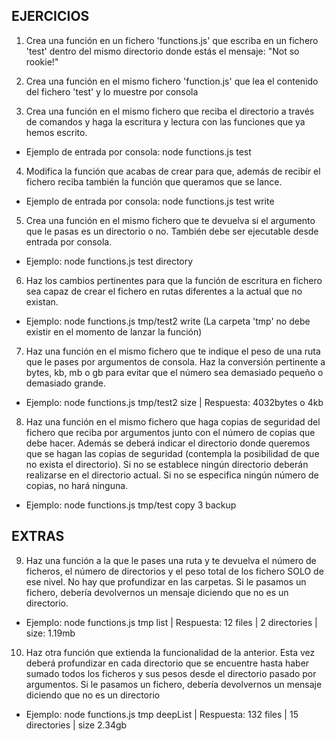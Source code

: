 ## EJERCICIOS

1. Crea una función en un fichero 'functions.js' que escriba en un fichero 'test' dentro del mismo directorio donde estás el mensaje: "Not so rookie!"

2. Crea una función en el mismo fichero 'function.js' que lea el contenido del fichero 'test' y lo muestre por consola

3. Crea una función en el mismo fichero que reciba el directorio a través de comandos y haga la escritura
y lectura con las funciones que ya hemos escrito.
- Ejemplo de entrada por consola: node functions.js test

4. Modifica la función que acabas de crear para que, además de recibir el fichero reciba también la función que queramos que se lance.
- Ejemplo de entrada por consola: node functions.js test write

5. Crea una función en el mismo fichero que te devuelva si el argumento que le pasas es un directorio o no. También debe ser ejecutable desde entrada por consola.
- Ejemplo: node functions.js test directory

6. Haz los cambios pertinentes para que la función de escritura en fichero sea capaz de crear el fichero en rutas diferentes a la actual que no existan.
- Ejemplo: node functions.js tmp/test2 write (La carpeta 'tmp' no debe existir en el momento de lanzar la función)

7. Haz una función en el mismo fichero que te indique el peso de una ruta que le pases por argumentos
de consola. Haz la conversión pertinente a bytes, kb, mb o gb para evitar que el número sea demasiado
pequeño o demasiado grande.
- Ejemplo: node functions.js tmp/test2 size | Respuesta: 4032bytes o 4kb

8. Haz una función en el mismo fichero que haga copias de seguridad del fichero que reciba por argumentos junto con el número de copias que debe hacer. Además se deberá indicar el directorio donde queremos que se hagan las copias de seguridad (contempla la posibilidad de que no exista el directorio). Si no se establece ningún directorio deberán realizarse en el directorio actual. Si no se especifica ningún número de copias, no hará ninguna.
- Ejemplo: node functions.js tmp/test copy 3 backup

## EXTRAS

9. Haz una función a la que le pases una ruta y te devuelva el número de ficheros, el número de directorios y el peso total de los fichero SOLO de ese nivel. No hay que profundizar en las carpetas.
Si le pasamos un fichero, debería devolvernos un mensaje diciendo que no es un directorio.
- Ejemplo: node functions.js tmp list | Respuesta: 12 files | 2 directories | size: 1.19mb

10. Haz otra función que extienda la funcionalidad de la anterior. Esta vez deberá profundizar en cada
directorio que se encuentre hasta haber sumado todos los ficheros y sus pesos desde el directorio pasado
por argumentos. Si le pasamos un fichero, debería devolvernos un mensaje diciendo que no es un directorio
- Ejemplo: node functions.js tmp deepList | Respuesta: 132 files | 15 directories | size 2.34gb
